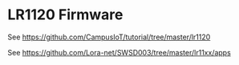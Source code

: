 # LR1120 Firmware

See https://github.com/CampusIoT/tutorial/tree/master/lr1120

See https://github.com/Lora-net/SWSD003/tree/master/lr11xx/apps
